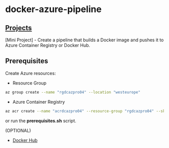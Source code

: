 # docker-azure-pipeline

## [Projects](https://github.com/RustyTake-Off/projects)

[Mini Project] - Create a pipeline that builds a Docker image and pushes it to Azure Container Registry or Docker Hub.

## Prerequisites

Create Azure resources:

* Resource Group

```bash
az group create --name "rgdcazpro04" --location "westeurope"
```

* Azure Container Registry

```bash
az acr create --name "acrdcazpro04" --resource-group "rgdcazpro04" --sku Basic --admin-enabled true
```

or run the **prerequisites.sh** script.

(OPTIONAL)

* [Docker Hub](https://hub.docker.com/)
